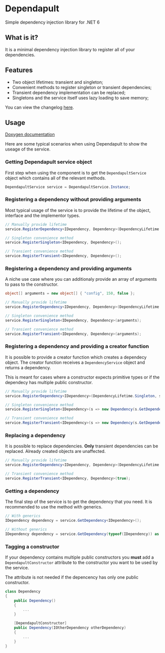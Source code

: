 # Dependapult
Simple dependency injection library for .NET 6

## What is it?

It is a minimal dependency injection library to register all of your dependencies.

## Features

- Two object lifetimes: transient and singleton;
- Convenient methods to register singleton or transient dependencies;
- Transient dependency implementation can be replaced;
- Singletons and the service itself uses lazy loading to save memory;

You can view the changelog [here](./Changelog.md).

## Usage

[Doxygen documentation](https://lzaromskis.github.io/Dependapult/)

Here are some typical scenarios when using Dependapult to show the useage of the service.

### Getting Dependapult service object

First step when using the component is to get the `DependapultService` object which contains all of the relevant methods.

```cs
DependapultService service = DependapultService.Instance;
```

### Registering a dependency without providing arguments

Most typical usage of the service is to provide the lifetime of the object, interface and the implementor types.

```cs
// Manually provide lifetime
service.RegisterDependency<IDependency, Dependency>(DependencyLifetime.Singleton);

// Singleton convenience method
service.RegisterSingleton<IDependency, Dependency>();

// Transient convenience method
service.RegisterTransient<IDependency, Dependency>();
```

### Registering a dependency and providing arguments

A niche use case where you can additionaly provide an array of arguments to pass to the constructor.

```cs
object[] arguments = new object[] { "config", 150, false };

// Manually provide lifetime
service.RegisterDependency<IDependency, Dependency>(DependencyLifetime.Singleton, arguments);

// Singleton convenience method
service.RegisterSingleton<IDependency, Dependency>(arguments);

// Transient convenience method
service.RegisterTransient<IDependency, Dependency>(arguments);
```

### Registering a dependency and providing a creator function

It is possible to provide a creator function which creates a dependecy object. The creator function receives a `DependencyService` object and returns a dependency.

This is meant for cases where a constructor expects primitive types or if the dependecy has multiple public constructor.

```cs
// Manually provide lifetime
service.RegisterDependency<IDependency>(DependencyLifetime.Singleton, s => new Dependency(s.GetDependency<IOtherDependency>(), 200));

// Singleton convenience method
service.RegisterSingleton<IDependency>(s => new Dependency(s.GetDependency<IOtherDependency>(), 200));

// Transient convenience method
service.RegisterTransient<IDependency>(s => new Dependency(s.GetDependency<IOtherDependency>(), 200));
```

### Replacing a dependency

It is possible to replace dependencies. **Only** transient dependencies can be replaced. Already created objects are unaffected.

```cs
// Manually provide lifetime
service.RegisterDependency<IDependency, Dependency>(DependencyLifetime.Transient, true);

// Transient convenience method
service.RegisterTransient<IDependency, Dependency>(true);
```


### Getting a dependency

The final step of the service is to get the dependency that you need. It is recommended to use the method with generics.

```cs
// With generics
IDependency dependency = service.GetDependency<IDependency>();

// Without generics
IDependency dependency = service.GetDependency(typeof(IDependency)) as IDependency;

```

### Tagging a constructor

If your dependency contains multiple public constructors you **must** add a `DependapultConstructor` attribute to the constructor you want to be used by the service.

The attribute is not needed if the depencency has only one public constructor.

```cs
class Dependency
{
    public Dependency() 
    {
        ...
    }

    [DependapultConstructor]
    public Dependency(IOtherDependency otherDependency)
    {
        ...
    }
}
```